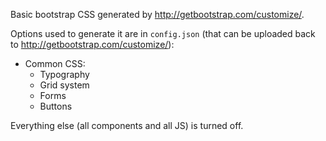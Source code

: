 Basic bootstrap CSS generated by http://getbootstrap.com/customize/.

Options used to generate it are in `config.json` (that can be uploaded back to
http://getbootstrap.com/customize/):

* Common CSS:
  - Typography
  - Grid system
  - Forms
  - Buttons

Everything else (all components and all JS) is turned off.
